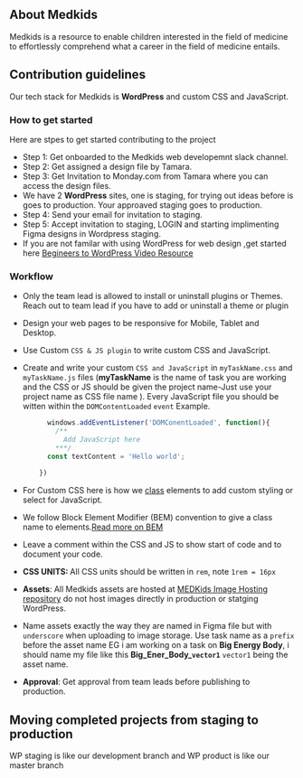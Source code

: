 


<!--

**Here are some ideas to get you started:**

🙋‍♀️ A short introduction - what is your organization all about?
🌈 Contribution guidelines - how can the community get involved?
👩‍💻 Useful resources - where can the community find your docs? Is there anything else the community should know?
🍿 Fun facts - what does your team eat for breakfast?
🧙 Remember, you can do mighty things with the power of [Markdown](https://docs.github.com/github/writing-on-github/getting-started-with-writing-and-formatting-on-github/basic-writing-and-formatting-syntax)
-->
## About Medkids
Medkids is a resource to enable children interested in the field of medicine to effortlessly comprehend 
what a career in the field of medicine entails.

## Contribution guidelines
Our tech stack for Medkids is <strong>WordPress</strong> and custom CSS and JavaScript.
### How to get started
Here are stpes to get started contributing to the project
  - Step 1: Get onboarded to the Medkids web developemnt slack channel.
  - Step 2: Get assigned a design file by Tamara.
  - Step 3: Get Invitation to Monday.com from Tamara where you can access the design files.
  - We have 2 <strong>WordPress</strong> sites, one is staging, for trying out ideas before is goes to production. Your approaved staging goes to production.
  - Step 4: Send your email for invitation to staging.
  - Step 5: Accept invitation to staging, LOGIN and starting implimenting Figma designs in Wordpress staging.
  - If you are not familar with using WordPress for web design ,get started here [Begineers to WordPress Video Resource](https://www.youtube.com/watch?v=FMCR_7xVInk)
### Workflow
  - Only the team lead is allowed to install or uninstall plugins or Themes. Reach out to team lead if you have to add or uninstall a theme or plugin
  - Design your web pages to be responsive for Mobile, Tablet and Desktop.
  - Use Custom `CSS & JS plugin` to write custom CSS and JavaScript.
  - Create and write your custom `CSS and JavaScript` in `myTaskName.css` and `myTaskName.js` files (<b>myTaskName</b> is the name of task you are working and the CSS or JS should be given the project name-Just use your project name as CSS file name ). Every JavaScript file you should be witten within the  `DOMContentLoaded` `event`
    Example.
    ```js
          windows.addEventListener('DOMConentLoaded', function(){
            /**
              Add JavaScript here
            ***/
          const textContent = 'Hello world';
          
        })

    ```
    
  - For Custom CSS here is how we [class](https://rebeccaeverlenegroup.slack.com/files/U0450DR40FP/F06RNSP1C4B/20240327_124725.mp4?origin_team=T021ALT11NU&origin_channel=C020HQB61PF) elements to add custom styling or select for JavaScript.
  - We follow Block Element Modifier (BEM) convention to give a class name to elements.[Read more on BEM](https://css-tricks.com/bem-101/)
  - Leave a comment within the CSS and JS to show start of code and to document your code.
  - <b> CSS UNITS: </b> All CSS units should be written in  `rem`, note `1rem = 16px`
  - <strong>Assets</strong>: All Medkids assets are hosted at [MEDKids Image Hosting repository](https://github.com/MEDkids/images) do not host images directly in production or statging WordPress.
  - Name assets exactly the way they are named in Figma file but with `underscore` when uploading to image storage. Use task name as a `prefix` before the asset name EG i am working on a task on <b>Big Energy Body</b>, i should name my file like this <b>Big_Ener_Body_`vector1`</b> `vector1` being the asset name.
  - <strong>Approval</strong>: Get approval from team leads before publishing to production.
## Moving completed projects from staging to production

WP staging is like our development branch and WP product is like our master branch
